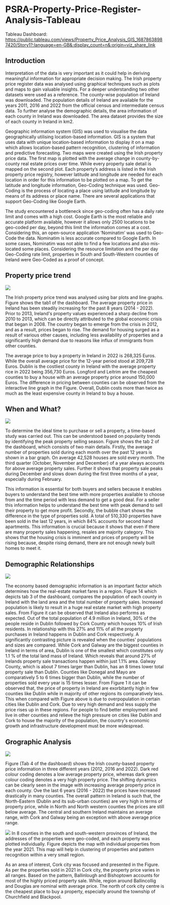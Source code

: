# PSRA-Property-Price-Register-Analysis-Tableau


Tableau Dashboard:
https://public.tableau.com/views/Property_Price_Analysis_GIS_16878638987420/Story1?:language=en-GB&:display_count=n&:origin=viz_share_link

## Introduction

Interpretation of the data is very important as it could help in deriving meaningful information for appropriate decision making. The Irish property price register data was analysed using graphical techniques such as plots and maps to gain valuable insights. For a deeper understanding two other datasets were used as a reference. The county-wise population of Ireland was downloaded. The population details of Ireland are available for the years 2011, 2016 and 2022 from the official census and intermediate census data. To further analyse the demographic details, the area information of each county in Ireland was downloaded. The area dataset provides the size of each county in Ireland in km2.


Geographic information system (GIS) was used to visualise the data geographically utilising location-based information. GIS is a system that uses data with unique location-based information to display it on a map which allows location-based pattern recognition, clustering of information and predictive forecasting. Two maps were created using the Irish property price data. The first map is plotted with the average change in county-by-county real estate prices over time. While every property sale detail is mapped on the second plot.
Each property’s address is listed in the Irish property price registry, however latitude and longitude are needed for each location in order for this information to be plotted on a map.
To get the latitude and longitude information, Geo-Coding technique was used. Geo-Coding is the process of locating a place using latitude and longitude by means of its address or place name. There are several applications that support Geo-Coding like Google Earth.

The study encountered a bottleneck since geo-coding often has a daily rate limit and comes with a high cost. Google Earth is the most reliable and accurate platform available, however it allows only 2500 locations to be geo-coded per day, beyond this limit the information comes at a cost. Considering this, an open-source application ‘Nominatim’ was used to Geo-Code the data. Nominatim is less accurate compared to Google Earth. In some cases, Nominatim was not able to find a few locations and also mis-located some places. Considering the resource limitation and the per day Geo-Coding rate limit, properties in South and South-Western counties of Ireland were Geo-Coded as a proof of concept.

## Property price trend
![](Images/Image1.png)

The Irish property price trend was analysed using bar plots and line graphs. Figure shows the tab1 of the dashboard. The average property price in Ireland has been steadily increasing for the past 8 years (2014 - 2022). Prior to 2013, Ireland's property values experienced a sharp decline from 2010 to 2013, which can be directly attributed to the global economic crisis that began in 2008. The country began to emerge from the crisis in 2012, and as a result, prices began to rise. The demand for housing surged as a result of various other causes, including less availability of properties and a significantly high demand due to reasons like influx of immigrants from other counties.

The average price to buy a property in Ireland in 2022 is 268,325 Euros. While the overall average price for the 12-year period stood at 209,728 Euros. Dublin is the costliest county in Ireland with the average property rice in 2022 being 356,730 Euros. Longford and Leitrim are the cheapest counties to buy a house with an average property price around 150,000 Euros.
The difference in pricing between counties can be observed from the interactive line graph in the Figure. Overall, Dublin costs more than twice as much as the least expensive county in Ireland to buy a house.


## When and What?
![](Images/Image2.png)

To determine the ideal time to purchase or sell a property, a time-based study was carried out. This can be understood based on popularity trends by identifying the peak property selling season. Figure shows the tab 2 of the dashboard, which consists of two main details. Firstly, the average number of properties sold during each month over the past 12 years is shown in a bar graph. On average 42,528 houses are sold every month. The third quarter (October, November and December) of a year always accounts for above average property sales. Further it shows that property sale peaks during December and slows down during the first three months of a year, especially during February.

This information is essential for both buyers and sellers because it enables buyers to understand the best time with more properties available to choose from and the time period with less demand to get a good deal. For a seller this information helps to understand the best time with peak demand to sell their property to get more profit. Secondly, the bubble chart shows the difference in the type of properties sold. A total of 510,330 properties have been sold in the last 12 years, in which 84% accounts for second hand apartments. This information is crucial because it shows that even if there are many property sales happening, resales are majority category. This shows that the housing crisis is imminent and prices of property will be rising because, despite rising demand, there are not enough newly built homes to meet it.


## Demographic Relationships
![](Images/Image3.png)

The economy based demographic information is an important factor which determines how the real-estate market fares in a region. Figure 14 which depicts tab 3 of the dashboard, compares the population of each county in Ireland with the land area and the total number of property sales. Increased population is likely to result in a huge real estate market with high property sales. From Figure it can be observed that Ireland also performs as expected. Out of the total population of 4.9 million in Ireland, 30% of the people reside in Dublin followed by Cork County which houses 10% of Irish residents. In relationship with this 27% and 11% of all the property purchases in Ireland happens in Dublin and Cork respectively.
A significantly contrasting picture is revealed when the counties' populations and sizes are compared. While Cork and Galway are the biggest counties in Ireland in terms of area, Dublin is one of the smallest which constitutes only 1.1 % of the total land mass of Ireland. Which reveals that around 27% of Irelands property sale transactions happen within just 1.1% area. Galway County, which is about 7 times larger than Dublin, has an 8 times lower total property sale than Dublin. Counties like Donegal and Mayo are comparatively 5 to 6 times bigger than Dublin, while the number of properties sold every year is 15 times lesser.
From Figure 1 it can be observed that, the price of property in Ireland are exorbitantly high in few counties like Dublin while in majority of other regions its comparatively less. This when compared with Figure above is due to overpopulation in certain cities like Dublin and Cork. Due to very high demand and less supply the price rises up in these regions. For people to find better employment and live in other counties and relieve the high pressure on cities like Dublin and Cork to house the majority of the population, the country's economic growth and infrastructure development must be more widespread.


## Grographic Analysis
![](Images/Image4.png)

Figure (Tab 4 of the dashboard) shows the Irish county-based property price information in three different years (2012, 2016 and 2022). Dark red colour coding denotes a low average property price, whereas dark green colour coding denotes a very high property price. The shifting dynamics can be clearly seen in the image with increasing average property price in
each county. Ove the last 6 years (2016 - 2022) the prices have increased drastically in many counties. The overall pattern in Ireland is such that, the North-Eastern (Dublin and its sub-urban counties) are very high in terms of property price, while in North and North western counties the prices are still below average. The central and southern Ireland maintains an average range, with Cork and Galway being an exception with above average price range.

![](Images/Image5.png)
In 8 counties in the south and south-western provinces of Ireland, the addresses of the properties were geo-coded, and each property was plotted individually. Figure depicts
the map with individual properties from the year 2021. This map will help in clustering of properties and pattern recognition within a very small region.

As an area of interest, Cork city was focused and presented in the Figure. As per the properties sold in 2021 in Cork city, the property price varies in all ranges. Based on the pattern, Ballinlough and Bishoptown accounts for most of the highly priced property sale. While, region around Ballincollig and Douglas are nominal with average price. The north of cork city centre is the cheapest place to buy a property, especially around the township of Churchfield and Blackpool.
